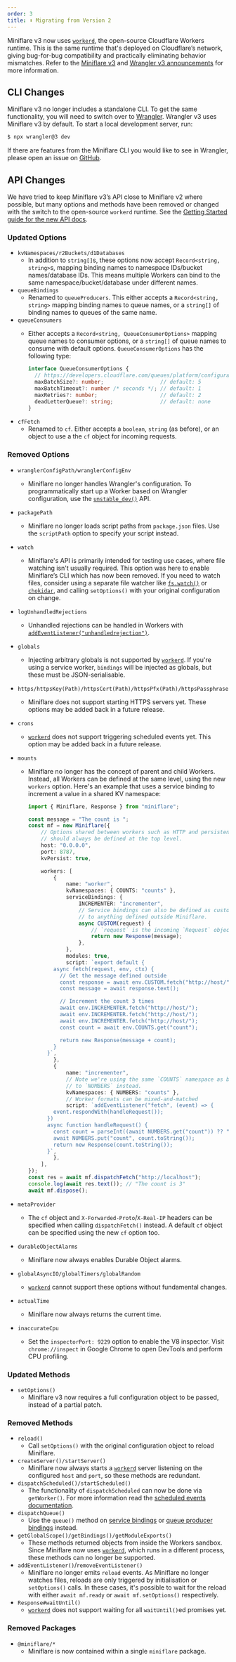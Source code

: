 ```yaml
---
order: 3
title: ⬆️ Migrating from Version 2
---
```


Miniflare v3 now uses [`workerd`](https://github.com/cloudflare/workerd), the
open-source Cloudflare Workers runtime. This is the same runtime that's deployed
on Cloudflare’s network, giving bug-for-bug compatibility and practically
eliminating behavior mismatches. Refer to the
[Miniflare v3](https://blog.cloudflare.com/miniflare-and-workerd/) and
[Wrangler v3 announcements](https://blog.cloudflare.com/wrangler3/) for more
information.

## CLI Changes

Miniflare v3 no longer includes a standalone CLI. To get the same functionality,
you will need to switch over to
[Wrangler](https://developers.cloudflare.com/workers/wrangler/). Wrangler v3
uses Miniflare v3 by default. To start a local development server, run:

```sh
$ npx wrangler@3 dev
```

If there are features from the Miniflare CLI you would like to see in Wrangler,
please open an issue on
[GitHub](https://github.com/cloudflare/workers-sdk/issues/new/choose).

## API Changes

We have tried to keep Miniflare v3’s API close to Miniflare v2 where possible,
but many options and methods have been removed or changed with the switch to the
open-source `workerd` runtime. See the
[Getting Started guide for the new API docs](/get-started).

### Updated Options

<!-- prettier-ignore-start -->

<Definitions>

- `kvNamespaces/r2Buckets/d1Databases`
  - In addition to `string[]`s, these options now accept
    `Record<string, string>`s, mapping binding names to namespace IDs/bucket
    names/database IDs. This means multiple Workers can bind to the same
    namespace/bucket/database under different names.
- `queueBindings`
  - Renamed to `queueProducers`. This either accepts a `Record<string, string>`
    mapping binding names to queue names, or a `string[]` of binding names to
    queues of the same name.
- `queueConsumers`
  - Either accepts a `Record<string, QueueConsumerOptions>` mapping queue names
    to consumer options, or a `string[]` of queue names to consume with default
    options. `QueueConsumerOptions` has the following type:

    ```ts
    interface QueueConsumerOptions {
      // https://developers.cloudflare.com/queues/platform/configuration/#consumer
      maxBatchSize?: number;                  // default: 5
      maxBatchTimeout?: number /* seconds */; // default: 1
      maxRetries?: number;                    // default: 2
      deadLetterQueue?: string;               // default: none
    }
    ```
- `cfFetch`
  - Renamed to `cf`. Either accepts a `boolean`, `string` (as before), or an
    object to use a the `cf` object for incoming requests.

</Definitions>

<!-- prettier-ignore-end -->

### Removed Options

<Definitions>

- `wranglerConfigPath/wranglerConfigEnv`
  - Miniflare no longer handles Wrangler's configuration. To programmatically
    start up a Worker based on Wrangler configuration, use the
    [`unstable_dev()`](https://developers.cloudflare.com/workers/wrangler/api/#unstable_dev)
    API.
- `packagePath`
  - Miniflare no longer loads script paths from `package.json` files. Use the
    `scriptPath` option to specify your script instead.
- `watch`
  - Miniflare's API is primarily intended for testing use cases, where file
    watching isn't usually required. This option was here to enable Miniflare’s
    CLI which has now been removed. If you need to watch files, consider using a
    separate file watcher like
    [`fs.watch()`](https://nodejs.org/api/fs.html#fswatchfilename-options-listener)
    or [`chokidar`](https://github.com/paulmillr/chokidar), and calling
    `setOptions()` with your original configuration on change.
- `logUnhandledRejections`
  - Unhandled rejections can be handled in Workers with
    [`addEventListener("unhandledrejection")`](https://community.cloudflare.com/t/2021-10-21-workers-runtime-release-notes/318571).
- `globals`
  - Injecting arbitrary globals is not supported by
    [`workerd`](https://github.com/cloudflare/workerd). If you're using a
    service worker, `bindings` will be injected as globals, but these must be
    JSON-serialisable.
- `https/httpsKey(Path)/httpsCert(Path)/httpsPfx(Path)/httpsPassphrase`
  - Miniflare does not support starting HTTPS servers yet. These options may be
    added back in a future release.
- `crons`
  - [`workerd`](https://github.com/cloudflare/workerd) does not support
    triggering scheduled events yet. This option may be added back in a future
    release.
- `mounts`

  - Miniflare no longer has the concept of parent and child Workers. Instead,
    all Workers can be defined at the same level, using the new `workers`
    option. Here's an example that uses a service binding to increment a value
    in a shared KV namespace:

    ```ts
    import { Miniflare, Response } from "miniflare";

    const message = "The count is ";
    const mf = new Miniflare({
    	// Options shared between workers such as HTTP and persistence configuration
    	// should always be defined at the top level.
    	host: "0.0.0.0",
    	port: 8787,
    	kvPersist: true,

    	workers: [
    		{
    			name: "worker",
    			kvNamespaces: { COUNTS: "counts" },
    			serviceBindings: {
    				INCREMENTER: "incrementer",
    				// Service bindings can also be defined as custom functions, with access
    				// to anything defined outside Miniflare.
    				async CUSTOM(request) {
    					// `request` is the incoming `Request` object.
    					return new Response(message);
    				},
    			},
    			modules: true,
    			script: `export default {
            async fetch(request, env, ctx) {
              // Get the message defined outside
              const response = await env.CUSTOM.fetch("http://host/");
              const message = await response.text();
    
              // Increment the count 3 times
              await env.INCREMENTER.fetch("http://host/");
              await env.INCREMENTER.fetch("http://host/");
              await env.INCREMENTER.fetch("http://host/");
              const count = await env.COUNTS.get("count");
    
              return new Response(message + count);
            }
          }`,
    		},
    		{
    			name: "incrementer",
    			// Note we're using the same `COUNTS` namespace as before, but binding it
    			// to `NUMBERS` instead.
    			kvNamespaces: { NUMBERS: "counts" },
    			// Worker formats can be mixed-and-matched
    			script: `addEventListener("fetch", (event) => {
            event.respondWith(handleRequest());
          })
          async function handleRequest() {
            const count = parseInt((await NUMBERS.get("count")) ?? "0") + 1;
            await NUMBERS.put("count", count.toString());
            return new Response(count.toString());
          }`,
    		},
    	],
    });
    const res = await mf.dispatchFetch("http://localhost");
    console.log(await res.text()); // "The count is 3"
    await mf.dispose();
    ```

- `metaProvider`
  - The `cf` object and `X-Forwarded-Proto`/`X-Real-IP` headers can be specified
    when calling `dispatchFetch()` instead. A default `cf` object can be
    specified using the new `cf` option too.
- `durableObjectAlarms`
  - Miniflare now always enables Durable Object alarms.
- `globalAsyncIO/globalTimers/globalRandom`
  - [`workerd`](https://github.com/cloudflare/workerd) cannot support these
    options without fundamental changes.
- `actualTime`
  - Miniflare now always returns the current time.
- `inaccurateCpu`
  - Set the `inspectorPort: 9229` option to enable the V8 inspector. Visit
    `chrome://inspect` in Google Chrome to open DevTools and perform CPU
    profiling.

</Definitions>

### Updated Methods

<Definitions>

- `setOptions()`
  - Miniflare v3 now requires a full configuration object to be passed, instead
    of a partial patch.

</Definitions>

### Removed Methods

<Definitions>

- `reload()`
  - Call `setOptions()` with the original configuration object to reload
    Miniflare.
- `createServer()/startServer()`
  - Miniflare now always starts a
    [`workerd`](https://github.com/cloudflare/workerd) server listening on the
    configured `host` and `port`, so these methods are redundant.
- `dispatchScheduled()/startScheduled()`
  - The functionality of `dispatchScheduled` can now be done via `getWorker()`. For more information read the [scheduled events documentation](/core/scheduled#dispatching-events).
- `dispatchQueue()`
  - Use the `queue()` method on
    [service bindings](https://developers.cloudflare.com/workers/platform/bindings/about-service-bindings/)
    or
    [queue producer bindings](https://developers.cloudflare.com/queues/platform/configuration/#producer)
    instead.
- `getGlobalScope()/getBindings()/getModuleExports()`
  - These methods returned objects from inside the Workers sandbox. Since
    Miniflare now uses [`workerd`](https://github.com/cloudflare/workerd), which
    runs in a different process, these methods can no longer be supported.
- `addEventListener()`/`removeEventListener()`
  - Miniflare no longer emits `reload` events. As Miniflare no longer watches
    files, reloads are only triggered by initialisation or `setOptions()` calls.
    In these cases, it's possible to wait for the reload with either
    `await mf.ready` or `await mf.setOptions()` respectively.
- `Response#waitUntil()`
  - [`workerd`](https://github.com/cloudflare/workerd) does not support waiting
    for all `waitUntil()`ed promises yet.

</Definitions>

### Removed Packages

<Definitions>

- `@miniflare/*`
  - Miniflare is now contained within a single `miniflare` package.

</Definitions>
